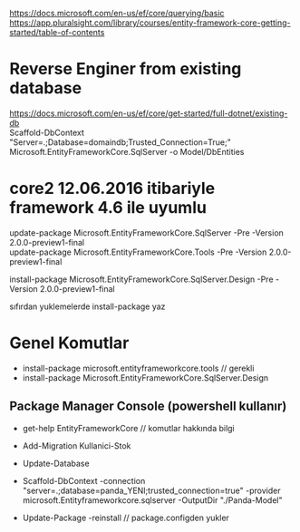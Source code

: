 https://docs.microsoft.com/en-us/ef/core/querying/basic  
https://app.pluralsight.com/library/courses/entity-framework-core-getting-started/table-of-contents  

# Reverse Enginer from existing database
https://docs.microsoft.com/en-us/ef/core/get-started/full-dotnet/existing-db  
Scaffold-DbContext "Server=.;Database=domaindb;Trusted_Connection=True;" Microsoft.EntityFrameworkCore.SqlServer -o Model/DbEntities


# core2  12.06.2016 itibariyle framework 4.6 ile uyumlu
update-package Microsoft.EntityFrameworkCore.SqlServer -Pre -Version 2.0.0-preview1-final  
update-package Microsoft.EntityFrameworkCore.Tools -Pre -Version 2.0.0-preview1-final  

install-package Microsoft.EntityFrameworkCore.SqlServer.Design -Pre -Version 2.0.0-preview1-final

sıfırdan yuklemelerde install-package yaz


# Genel Komutlar
- install-package microsoft.entityframeworkcore.tools  // gerekli
- install-package Microsoft.EntityFrameworkCore.SqlServer.Design

## Package Manager Console (powershell kullanır)
- get-help EntityFrameworkCore   // komutlar hakkında bilgi

- Add-Migration Kullanici-Stok
- Update-Database
- Scaffold-DbContext -connection "server=.;database=panda_YENI;trusted_connection=true" -provider microsoft.Entityframeworkcore.sqlserver -OutputDir "./Panda-Model"


- Update-Package -reinstall  // package.configden yukler

